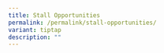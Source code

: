 ```yaml
---
title: Stall Opportunities
permalink: /permalink/stall-opportunities/
variant: tiptap
description: ""
---
```

